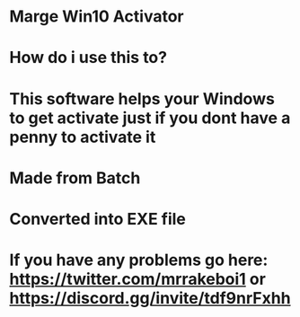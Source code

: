 # Marge Win10 Activator

# How do i use this to?
# This software helps your Windows to get activate just if you dont have a penny to activate it
# Made from Batch
# Converted into EXE file
# If you have any problems go here: https://twitter.com/mrrakeboi1 or https://discord.gg/invite/tdf9nrFxhh
